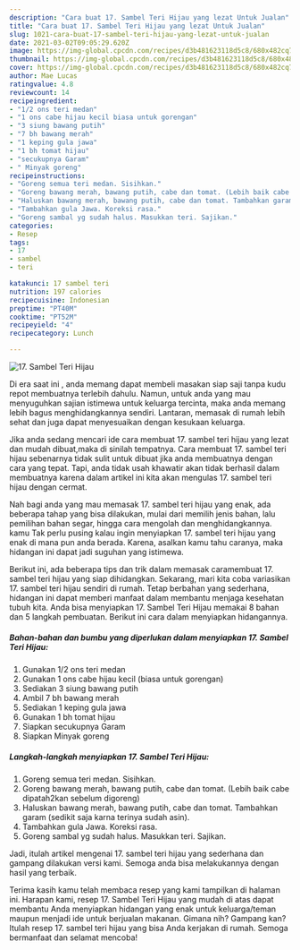 ```yaml
---
description: "Cara buat 17. Sambel Teri Hijau yang lezat Untuk Jualan"
title: "Cara buat 17. Sambel Teri Hijau yang lezat Untuk Jualan"
slug: 1021-cara-buat-17-sambel-teri-hijau-yang-lezat-untuk-jualan
date: 2021-03-02T09:05:29.620Z
image: https://img-global.cpcdn.com/recipes/d3b481623118d5c8/680x482cq70/17-sambel-teri-hijau-foto-resep-utama.jpg
thumbnail: https://img-global.cpcdn.com/recipes/d3b481623118d5c8/680x482cq70/17-sambel-teri-hijau-foto-resep-utama.jpg
cover: https://img-global.cpcdn.com/recipes/d3b481623118d5c8/680x482cq70/17-sambel-teri-hijau-foto-resep-utama.jpg
author: Mae Lucas
ratingvalue: 4.8
reviewcount: 14
recipeingredient:
- "1/2 ons teri medan"
- "1 ons cabe hijau kecil biasa untuk gorengan"
- "3 siung bawang putih"
- "7 bh bawang merah"
- "1 keping gula jawa"
- "1 bh tomat hijau"
- "secukupnya Garam"
- " Minyak goreng"
recipeinstructions:
- "Goreng semua teri medan. Sisihkan."
- "Goreng bawang merah, bawang putih, cabe dan tomat. (Lebih baik cabe dipatah2kan sebelum digoreng)"
- "Haluskan bawang merah, bawang putih, cabe dan tomat. Tambahkan garam (sedikit saja karna terinya sudah asin)."
- "Tambahkan gula Jawa. Koreksi rasa."
- "Goreng sambal yg sudah halus. Masukkan teri. Sajikan."
categories:
- Resep
tags:
- 17
- sambel
- teri

katakunci: 17 sambel teri 
nutrition: 197 calories
recipecuisine: Indonesian
preptime: "PT40M"
cooktime: "PT52M"
recipeyield: "4"
recipecategory: Lunch

---
```



![17. Sambel Teri Hijau](https://img-global.cpcdn.com/recipes/d3b481623118d5c8/680x482cq70/17-sambel-teri-hijau-foto-resep-utama.jpg)

Di era  saat ini , anda memang dapat membeli masakan siap saji tanpa kudu repot membuatnya terlebih dahulu. Namun, untuk anda yang mau menyuguhkan sajian istimewa untuk keluarga tercinta, maka anda memang lebih bagus menghidangkannya sendiri. Lantaran, memasak di rumah lebih sehat dan juga dapat menyesuaikan dengan kesukaan keluarga.

Jika anda sedang mencari ide cara membuat 17. sambel teri hijau yang lezat dan mudah dibuat,maka di sinilah tempatnya. Cara membuat 17. sambel teri hijau  sebenarnya tidak sulit untuk dibuat jika anda membuatnya dengan cara yang tepat. Tapi, anda tidak usah khawatir akan tidak berhasil dalam membuatnya 
karena dalam artikel ini kita akan mengulas 17. sambel teri hijau dengan cermat.  



Nah bagi anda yang mau memasak 17. sambel teri hijau yang enak, ada beberapa tahap yang bisa dilakukan, mulai dari memilih jenis bahan, lalu pemilihan bahan segar, hingga cara mengolah dan menghidangkannya. kamu Tak perlu pusing kalau ingin menyiapkan 17. sambel teri hijau yang enak di mana pun anda berada. Karena, asalkan kamu  tahu caranya, maka hidangan ini dapat jadi suguhan yang istimewa.

Berikut ini, ada beberapa tips dan trik dalam memasak caramembuat 17. sambel teri hijau yang siap dihidangkan. Sekarang, mari kita coba variasikan 17. sambel teri hijau sendiri di rumah. Tetap berbahan yang sederhana, hidangan ini dapat memberi manfaat dalam membantu menjaga kesehatan tubuh kita. Anda bisa menyiapkan 17. Sambel Teri Hijau memakai 8 bahan dan 5 langkah pembuatan. Berikut ini cara dalam menyiapkan hidangannya.

<!--inarticleads1-->

##### Bahan-bahan dan bumbu yang diperlukan dalam menyiapkan 17. Sambel Teri Hijau:

1. Gunakan 1/2 ons teri medan
1. Gunakan 1 ons cabe hijau kecil (biasa untuk gorengan)
1. Sediakan 3 siung bawang putih
1. Ambil 7 bh bawang merah
1. Sediakan 1 keping gula jawa
1. Gunakan 1 bh tomat hijau
1. Siapkan secukupnya Garam
1. Siapkan  Minyak goreng




<!--inarticleads2-->

##### Langkah-langkah menyiapkan 17. Sambel Teri Hijau:

1. Goreng semua teri medan. Sisihkan.
1. Goreng bawang merah, bawang putih, cabe dan tomat. (Lebih baik cabe dipatah2kan sebelum digoreng)
1. Haluskan bawang merah, bawang putih, cabe dan tomat. Tambahkan garam (sedikit saja karna terinya sudah asin).
1. Tambahkan gula Jawa. Koreksi rasa.
1. Goreng sambal yg sudah halus. Masukkan teri. Sajikan.




Jadi, itulah artikel mengenai  17. sambel teri hijau  yang sederhana dan gampang dilakukan versi kami. Semoga anda bisa melakukannya dengan hasil yang terbaik. 

Terima kasih kamu telah membaca resep yang kami tampilkan di halaman ini. Harapan kami, resep  17. Sambel Teri Hijau yang mudah di atas dapat membantu Anda menyiapkan hidangan yang enak untuk keluarga/teman maupun menjadi ide untuk berjualan makanan. Gimana nih? Gampang kan? Itulah resep 17. sambel teri hijau yang bisa Anda kerjakan di rumah. Semoga bermanfaat dan selamat mencoba!

